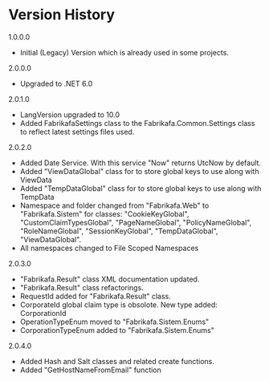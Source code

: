 ﻿# Version History
1.0.0.0 
- Initial (Legacy) Version which is already used in some projects.

2.0.0.0 
- Upgraded to .NET 6.0

2.0.1.0
- LangVersion upgraded to 10.0
- Added FabrikafaSettings class to the Fabrikafa.Common.Settings class to reflect latest settings files used.

2.0.2.0
- Added Date Service. With this service "Now" returns UtcNow by default.
- Added "ViewDataGlobal" class for to store global keys to use along with ViewData
- Added "TempDataGlobal" class for to store global keys to use along with TempData
- Namespace and folder changed from "Fabrikafa.Web" to "Fabrikafa.Sistem" for classes: "CookieKeyGlobal", "CustomClaimTypesGlobal", "PageNameGlobal", "PolicyNameGlobal", "RoleNameGlobal", "SessionKeyGlobal", "TempDataGlobal", "ViewDataGlobal".
- All namespaces changed to File Scoped Namespaces

2.0.3.0
- "Fabrikafa.Result" class XML documentation updated.
- "Fabrikafa.Result" class refactorings.
- RequestId added for "Fabrikafa.Result" class.
- CorporateId global claim type is obsolote. New type added: CorporationId
- OperationTypeEnum moved to "Fabrikafa.Sistem.Enums"
- CorporationTypeEnum added to "Fabrikafa.Sistem.Enums"

2.0.4.0
- Added Hash and Salt classes and related create functions.
- Added "GetHostNameFromEmail" function